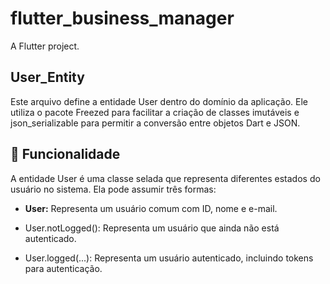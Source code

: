 # flutter_business_manager

A Flutter project.

## User_Entity

Este arquivo define a entidade User dentro do domínio da aplicação. Ele utiliza o pacote Freezed para facilitar a criação de classes imutáveis e json_serializable para permitir a conversão entre objetos Dart e JSON.

## 📌 Funcionalidade

A entidade User é uma classe selada que representa diferentes estados do usuário no sistema. Ela pode assumir três formas:

- **User:** Representa um usuário comum com ID, nome e e-mail.

- User.notLogged(): Representa um usuário que ainda não está autenticado.

- User.logged(...): Representa um usuário autenticado, incluindo tokens para autenticação.
